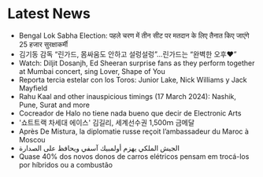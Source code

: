 # Latest News
-  Bengal Lok Sabha Election: पहले चरण में तीन सीट पर मतदान के लिए तैनात किए जाएंगे 25 हजार सुरक्षाकर्मी
-  김기동 감독 “린가드, 몸싸움도 안하고 설렁설렁”…린가드는 “완벽한 오후♥”
-  Watch: Diljit Dosanjh, Ed Sheeran surprise fans as they perform together at Mumbai concert, sing Lover, Shape of You
-  Reporta tercia estelar con los Toros: Junior Lake, Nick Williams y Jack Mayfield
-  Rahu Kaal and other inauspicious timings (17 March 2024): Nashik, Pune, Surat and more
-  Cocreador de Halo no tiene nada bueno que decir de Electronic Arts
-  '쇼트트랙 차세대 에이스' 김길리, 세계선수권 1,500ｍ 금메달
-  Après De Mistura, la diplomatie russe reçoit l’ambassadeur du Maroc à Moscou
-  الجيش الملكي يهزم أولمبيك آسفي ويحافظ على الصدارة
-  Quase 40% dos novos donos de carros elétricos pensam em trocá-los por híbridos ou a combustão
